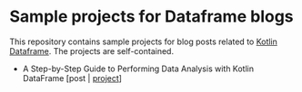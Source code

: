 # Sample projects for Dataframe blogs

This repository contains sample projects for blog posts related to [Kotlin Dataframe](https://github.com/Kotlin/dataframe). The projects are self-contained.

* A Step-by-Step Guide to Performing Data Analysis with Kotlin DataFrame [post | [project](https://github.com/garthgilmourni/dataframe-blogs/tree/main/kotlin-dataframe-step-by-step)]